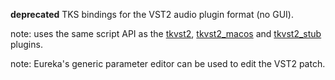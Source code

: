 **deprecated** TKS bindings for the VST2 audio plugin format (no GUI).

note: uses the same script API as the [tkvst2](../tkvst2/), [tkvst2_macos](../tkvst2_macos) and [tkvst2_stub](../tkvst2_stub) plugins.

note: Eureka's generic parameter editor can be used to edit the VST2 patch.
